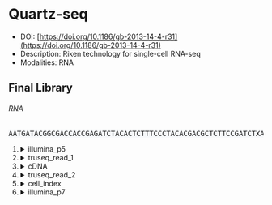 # Quartz-seq
- DOI: [https://doi.org/10.1186/gb-2013-14-4-r31](https://doi.org/10.1186/gb-2013-14-4-r31)
- Description: Riken technology for single-cell RNA-seq
- Modalities: RNA
    
## Final Library
###### RNA
<pre style="overflow-x: auto; text-align: left; background-color: #f6f8fa">AATGATACGGCGACCACCGAGATCTACACTCTTTCCCTACACGACGCTCTTCCGATCTXAGATCGGAAGAGCACACGTCTGAACTCCAGTCACNNNNNNATCTCGTATGCCGTCTTCTGCTTG</pre>
1. <details><summary>illumina_p5</summary>

   - sequence_type: fixed
   - sequence: <pre style="overflow-x: auto; text-align: left; margin: 0; display: inline;">AATGATACGGCGACCACCGAGATCTACAC</pre>
   - min_len: 29
   - max_len: 29
   - onlist: None
   </details>
2. <details><summary>truseq_read_1</summary>

   - sequence_type: fixed
   - sequence: <pre style="overflow-x: auto; text-align: left; margin: 0; display: inline;">TCTTTCCCTACACGACGCTCTTCCGATCT</pre>
   - min_len: 29
   - max_len: 29
   - onlist: None
   </details>
3. <details><summary>cDNA</summary>

   - sequence_type: random
   - sequence: <pre style="overflow-x: auto; text-align: left; margin: 0; display: inline;">X</pre>
   - min_len: 1
   - max_len: 98
   - onlist: None
   </details>
4. <details><summary>truseq_read_2</summary>

   - sequence_type: fixed
   - sequence: <pre style="overflow-x: auto; text-align: left; margin: 0; display: inline;">AGATCGGAAGAGCACACGTCTGAACTCCAGTCAC</pre>
   - min_len: 34
   - max_len: 34
   - onlist: None
   </details>
5. <details><summary>cell_index</summary>

   - sequence_type: random
   - sequence: <pre style="overflow-x: auto; text-align: left; margin: 0; display: inline;">NNNNNN</pre>
   - min_len: 6
   - max_len: 6
   - onlist: None
   </details>
6. <details><summary>illumina_p7</summary>

   - sequence_type: fixed
   - sequence: <pre style="overflow-x: auto; text-align: left; margin: 0; display: inline;">ATCTCGTATGCCGTCTTCTGCTTG</pre>
   - min_len: 24
   - max_len: 24
   - onlist: None
   </details>
